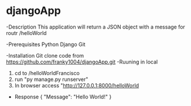 # djangoApp
-Description
    This application will return a JSON object with a message for routr /helloWorld

-Prerequisites
    Python
    Django
    Git

-Installation 
    Git clone code from https://github.com/franky1004/djangoApp.git 
-Ruuning in local
   1. cd to /helloWorldFrancisco
   2. run "py manage.py runserver"
   3. In browser access "http://127.0.0.1:8000/helloWorld

- Response
    {
        "Message": "Hello World!"
    }
